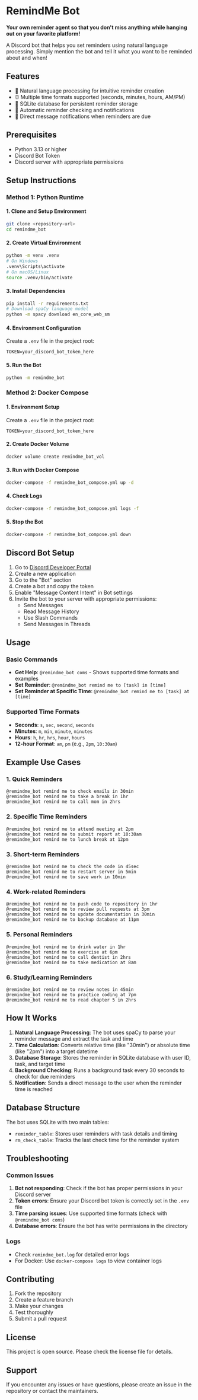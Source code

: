 # RemindMe Bot

**Your own reminder agent so that you don't miss anything while hanging out on your favorite platform!**

A Discord bot that helps you set reminders using natural language processing. Simply mention the bot and tell it what you want to be reminded about and when!

## Features

- 🤖 Natural language processing for intuitive reminder creation
- ⏰ Multiple time formats supported (seconds, minutes, hours, AM/PM)
- 💾 SQLite database for persistent reminder storage
- 🔄 Automatic reminder checking and notifications
- 📱 Direct message notifications when reminders are due

## Prerequisites

- Python 3.13 or higher
- Discord Bot Token
- Discord server with appropriate permissions

## Setup Instructions

### Method 1: Python Runtime

#### 1. Clone and Setup Environment

```bash
git clone <repository-url>
cd remindme_bot
```

#### 2. Create Virtual Environment

```bash
python -m venv .venv
# On Windows
.venv\Scripts\activate
# On macOS/Linux
source .venv/bin/activate
```

#### 3. Install Dependencies

```bash
pip install -r requirements.txt
# Download spaCy language model
python -m spacy download en_core_web_sm
```

#### 4. Environment Configuration

Create a `.env` file in the project root:

```env
TOKEN=your_discord_bot_token_here
```

#### 5. Run the Bot

```bash
python -m remindme_bot
```

### Method 2: Docker Compose

#### 1. Environment Setup

Create a `.env` file in the project root:

```env
TOKEN=your_discord_bot_token_here
```

#### 2. Create Docker Volume

```bash
docker volume create remindme_bot_vol
```

#### 3. Run with Docker Compose

```bash
docker-compose -f remindme_bot_compose.yml up -d
```

#### 4. Check Logs

```bash
docker-compose -f remindme_bot_compose.yml logs -f
```

#### 5. Stop the Bot

```bash
docker-compose -f remindme_bot_compose.yml down
```

## Discord Bot Setup

1. Go to [Discord Developer Portal](https://discord.com/developers/applications)
2. Create a new application
3. Go to the "Bot" section
4. Create a bot and copy the token
5. Enable "Message Content Intent" in Bot settings
6. Invite the bot to your server with appropriate permissions:
   - Send Messages
   - Read Message History
   - Use Slash Commands
   - Send Messages in Threads

## Usage

### Basic Commands

- **Get Help**: `@remindme_bot coms` - Shows supported time formats and examples
- **Set Reminder**: `@remindme_bot remind me to [task] in [time]`
- **Set Reminder at Specific Time**: `@remindme_bot remind me to [task] at [time]`

### Supported Time Formats

- **Seconds**: `s`, `sec`, `second`, `seconds`
- **Minutes**: `m`, `min`, `minute`, `minutes`
- **Hours**: `h`, `hr`, `hrs`, `hour`, `hours`
- **12-hour Format**: `am`, `pm` (e.g., `2pm`, `10:30am`)

## Example Use Cases

### 1. Quick Reminders
```
@remindme_bot remind me to check emails in 30min
@remindme_bot remind me to take a break in 1hr
@remindme_bot remind me to call mom in 2hrs
```

### 2. Specific Time Reminders
```
@remindme_bot remind me to attend meeting at 2pm
@remindme_bot remind me to submit report at 10:30am
@remindme_bot remind me to lunch break at 12pm
```

### 3. Short-term Reminders
```
@remindme_bot remind me to check the code in 45sec
@remindme_bot remind me to restart server in 5min
@remindme_bot remind me to save work in 10min
```

### 4. Work-related Reminders
```
@remindme_bot remind me to push code to repository in 1hr
@remindme_bot remind me to review pull requests at 3pm
@remindme_bot remind me to update documentation in 30min
@remindme_bot remind me to backup database at 11pm
```

### 5. Personal Reminders
```
@remindme_bot remind me to drink water in 1hr
@remindme_bot remind me to exercise at 6pm
@remindme_bot remind me to call dentist in 2hrs
@remindme_bot remind me to take medication at 8am
```

### 6. Study/Learning Reminders
```
@remindme_bot remind me to review notes in 45min
@remindme_bot remind me to practice coding at 7pm
@remindme_bot remind me to read chapter 5 in 2hrs
```

## How It Works

1. **Natural Language Processing**: The bot uses spaCy to parse your reminder message and extract the task and time
2. **Time Calculation**: Converts relative time (like "30min") or absolute time (like "2pm") into a target datetime
3. **Database Storage**: Stores the reminder in SQLite database with user ID, task, and target time
4. **Background Checking**: Runs a background task every 30 seconds to check for due reminders
5. **Notification**: Sends a direct message to the user when the reminder time is reached

## Database Structure

The bot uses SQLite with two main tables:
- `reminder_table`: Stores user reminders with task details and timing
- `rm_check_table`: Tracks the last check time for the reminder system

## Troubleshooting

### Common Issues

1. **Bot not responding**: Check if the bot has proper permissions in your Discord server
2. **Token errors**: Ensure your Discord bot token is correctly set in the `.env` file
3. **Time parsing issues**: Use supported time formats (check with `@remindme_bot coms`)
4. **Database errors**: Ensure the bot has write permissions in the directory

### Logs

- Check `remindme_bot.log` for detailed error logs
- For Docker: Use `docker-compose logs` to view container logs

## Contributing

1. Fork the repository
2. Create a feature branch
3. Make your changes
4. Test thoroughly
5. Submit a pull request

## License

This project is open source. Please check the license file for details.

## Support

If you encounter any issues or have questions, please create an issue in the repository or contact the maintainers.